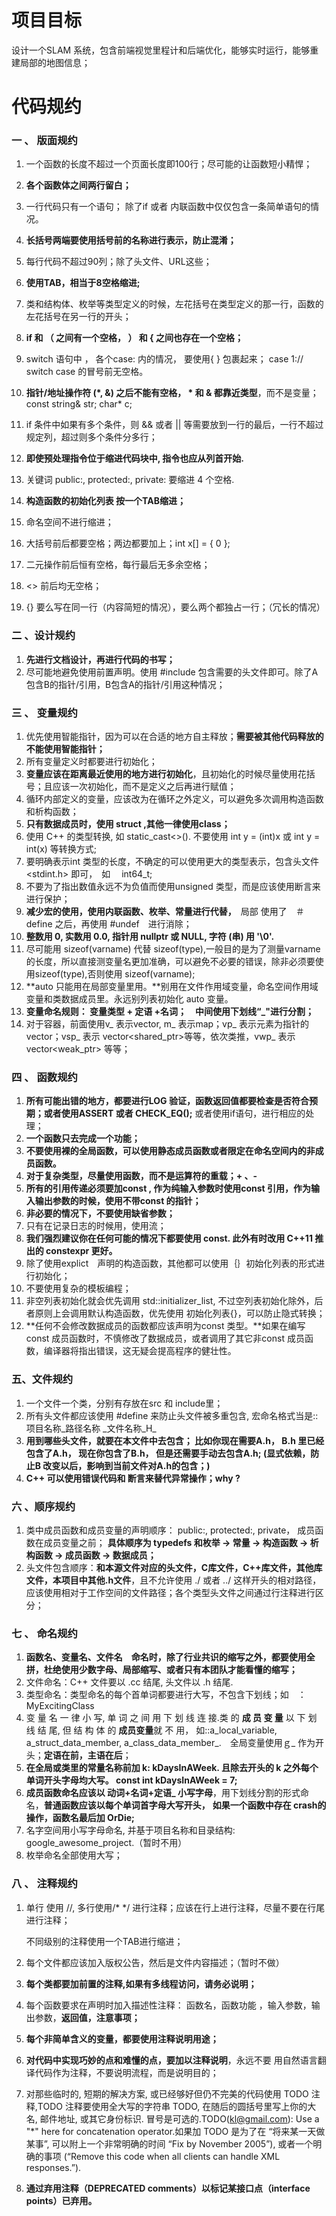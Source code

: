 # 项目目标

设计一个SLAM 系统，包含前端视觉里程计和后端优化，能够实时运行，能够重建局部的地图信息；



# 代码规约

### 一 、 版面规约

1. 一个函数的长度不超过一个页面长度即100行；尽可能的让函数短小精悍；

2. **各个函数体之间两行留白；**
3. 一行代码只有一个语句； 除了if 或者 内联函数中仅仅包含一条简单语句的情况。
4. **长括号两端要使用括号前的名称进行表示，防止混淆；**
5. 每行代码不超过90列；除了头文件、URL这些；
6. **使用TAB，相当于8空格缩进;**
7. 类和结构体、枚举等类型定义的时候，左花括号在类型定义的那一行，函数的左花括号在另一行的开头；
9. **if 和 （ 之间有一个空格， ） 和 { 之间也存在一个空格；**
10. switch 语句中 ， 各个case: 内的情况， 要使用{  } 包裹起来；  case 1:// switch case 的冒号前无空格。
11.  **指针/地址操作符 (*, &) 之后不能有空格， *  和 & 都靠近类型**，而不是变量；const string& str;  char* c;
12. if 条件中如果有多个条件，则 && 或者 || 等需要放到一行的最后，一行不超过规定列，超过则多个条件分多行；
13. **即使预处理指令位于缩进代码块中, 指令也应从列首开始.**
14. 关键词 public:, protected:, private: 要缩进 4 个空格.
15. **构造函数的初始化列表 按一个TAB缩进；**
16. 命名空间不进行缩进；
17. 大括号前后都要空格；两边都要加上；int x[] = { 0 };
18. 二元操作前后恒有空格，每行最后无多余空格；
19. <> 前后均无空格；
20. {} 要么写在同一行（内容简短的情况），要么两个都独占一行；（冗长的情况）

### 二 、设计规约

1. **先进行文档设计，再进行代码的书写；**
2. 尽可能地避免使用前置声明。使用 #include 包含需要的头文件即可。除了A包含B的指针/引用，B包含A的指针/引用这种情况；

### 三 、 变量规约

1. 优先使用智能指针，因为可以在合适的地方自主释放；**需要被其他代码释放的不能使用智能指针；**
2. 所有变量定义时都要进行初始化；
3. **变量应该在距离最近使用的地方进行初始化**，且初始化的时候尽量使用花括号；且应该一次初始化，而不是定义之后再进行赋值；
4. 循环内部定义的变量，应该改为在循环之外定义，可以避免多次调用构造函数和析构函数；
5. **只有数据成员时，使用 struct ,其他一律使用class；**
6. 使用 C++ 的类型转换, 如 static_cast<>(). 不要使用 int y = (int)x 或 int y = int(x) 等转换方式;
7. 要明确表示int 类型的长度，不确定的可以使用更大的类型表示，包含头文件<stdint.h> 即可，　如　 int64_t;
8. 不要为了指出数值永远不为负值而使用unsigned 类型，而是应该使用断言来进行保护；
9. **减少宏的使用，使用内联函数、枚举、常量进行代替，**　局部 使用了　＃define 之后，再使用 #undef　进行消除；
10. **整数用 0, 实数用 0.0, 指针用 nullptr 或 NULL, 字符 (串) 用 '\0'.**
11. 尽可能用 sizeof(varname) 代替 sizeof(type),一般目的是为了测量varname 的长度，所以直接测变量名更加准确，可以避免不必要的错误，除非必须要使用sizeof(type),否则使用 sizeof(varname);
12. **auto 只能用在局部变量里用。**别用在文件作用域变量，命名空间作用域变量和类数据成员里。永远别列表初始化 auto 变量。
13. **变量命名规则： 变量类型 + 定语 +名词；　中间使用下划线“_"进行分割；**
14. 对于容器，前面使用v_ 表示vector, m_ 表示map；vp_ 表示元素为指针的vector；vsp_ 表示 vector<shared_ptr<TYPE>>等等，依次类推，vwp_ 表示 vector<weak_ptr<TYPE>> 等等；

### 四 、 函数规约

1. **所有可能出错的地方，都要进行LOG 验证，函数返回值都要检查是否符合预期；或者使用ASSERT 或者 CHECK_EQ();** 或者使用if语句，进行相应的处理；
2. **一个函数只去完成一个功能；**
3. **不要使用裸的全局函数，可以使用静态成员函数或者限定在命名空间内的非成员函数。**
4. **对于复杂类型，尽量使用函数，而不是运算符的重载；+ 、-**
5. **所有的引用传递必须要加const ,  作为纯输入参数时使用const 引用，作为输入输出参数的时候，使用不带const  的指针；**
6. **非必要的情况下，不要使用缺省参数；**
7. 只有在记录日志的时候用，使用流；
8. **我们强烈建议你在任何可能的情况下都要使用 const. 此外有时改用 C++11 推出的 constexpr 更好。**
9. 除了使用explict　声明的构造函数，其他都可以使用｛｝初始化列表的形式进行初始化；
10. 不要使用复杂的模板编程；
11. 非空列表初始化就会优先调用 std::initializer_list, 不过空列表初始化除外，后者原则上会调用默认构造函数，优先使用 初始化列表{}，可以防止隐式转换；
12. **任何不会修改数据成员的函数都应该声明为const 类型。**如果在编写const 成员函数时，不慎修改了数据成员，或者调用了其它非const 成员函数，编译器将指出错误，这无疑会提高程序的健壮性。

### 五、文件规约

1. 一个文件一个类，分别有存放在src 和 include里；
2. 所有头文件都应该使用 #define 来防止头文件被多重包含, 宏命名格式当是::项目名称_路径名称 _文件名称\_H\_
3. **用到哪些头文件，就要在本文件中去包含； 比如你现在需要A.h， B.h 里已经包含了A.h， 现在你包含了B.h， 但是还需要手动去包含A.h;  (显式依赖，防止B 改变以后，影响到当前文件对A.h的包含；)**
4. **C++ 可以使用错误代码和 断言来替代异常操作；why ?** 

### 六 、顺序规约

1. 类中成员函数和成员变量的声明顺序： public:, protected:, private， 成员函数在成员变量之前； **具体顺序为 typedefs 和枚举 -> 常量 -> 构造函数 -> 析构函数 -> 成员函数 -> 数据成员；** 
2. 头文件包含顺序：**和本源文件对应的头文件，C库文件，C++库文件，其他库文件，本项目中其他.h文件**，且不允许使用 ./ 或者 ../ 这样开头的相对路径， 应该使用相对于工作空间的文件路径；各个类型头文件之间通过行注释进行区分；

### 七 、 命名规约

1. **函数名、变量名、文件名　命名时，除了行业共识的缩写之外，都要使用全拼，杜绝使用少数字母、局部缩写、或者只有本团队才能看懂的缩写；**
2. 文件命名：C++ 文件要以 .cc 结尾, 头文件以 .h 结尾.
3. 类型命名：类型命名的每个首单词都要进行大写，不包含下划线；如　：　MyExcitingClass
4. 变 量 名 一 律 小 写, 单 词 之 间 用 下 划 线 连 接.类 的 **成 员 变 量** 以 下 划 线 结 尾, 但 结 构 体 的 **成员变量**就 不 用， 如::a_local_variable, a_struct_data_member, a_class_data_member_.　全局变量使用ｇ\_ 作为开头；**定语在前，主语在后**；
5. **在全局或类里的常量名称前加 k: kDaysInAWeek. 且除去开头的 k 之外每个单词开头字母均大写。 const int kDaysInAWeek = 7;**
6. **成员函数命名应该以 动词+名词+定语_ 小写字母**，用下划线分割的形式命名，**普通函数应该以每个单词首字母大写开头，** **如果一个函数中存在 crash的操作，函数名最后加 OrDie;**
7. 名字空间用小写字母命名, 并基于项目名称和目录结构: google_awesome_project.（暂时不用）
8. 枚举命名全部使用大写；

### 八 、 注释规约

1. 单行 使用 //, 多行使用/*    */ 进行注释；应该在行上进行注释，尽量不要在行尾进行注释；

   不同级别的注释使用一个TAB进行缩进；

2. 每个文件都应该加入版权公告，然后是文件内容描述；（暂时不做）

3. **每个类都要加前置的注释,如果有多线程访问，请务必说明；**

4. 每个函数要求在声明时加入描述性注释： 函数名，函数功能 ，输入参数，输出参数，**返回值，注意事项；**

5. **每个非简单含义的变量，都要使用注释说明用途；**

6. **对代码中实现巧妙的点和难懂的点，要加以注释说明**，永远不要 用自然语言翻译代码作为注释，不要说明流程，而是说明目的；

7. 对那些临时的, 短期的解决方案, 或已经够好但仍不完美的代码使用 TODO 注释,TODO 注释要使用全大写的字符串 TODO, 在随后的圆括号里写上你的大名, 邮件地址, 或其它身份标识. 冒号是可选的.TODO(kl@gmail.com): Use a "*" here for concatenation operator.如果加 TODO 是为了在 “将来某一天做某事”, 可以附上一个非常明确的时间 “Fix by November 2005”), 或者一个明确的事项 (“Remove this code when all clients can handle XML responses.”).

8. **通过弃用注释（DEPRECATED comments）以标记某接口点（interface points）已弃用。**

   

